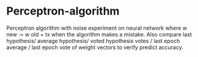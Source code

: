 # Perceptron-algorithm
Perceptron algorithm with noise experiment on neural network where  w new := w old + tx when the algorithm makes a mistake. Also compare last hypothesis/ average hypothesis/ voted hypothesis votes /  last epoch average / last epoch vote of weight vectors to verify predict accuracy.

